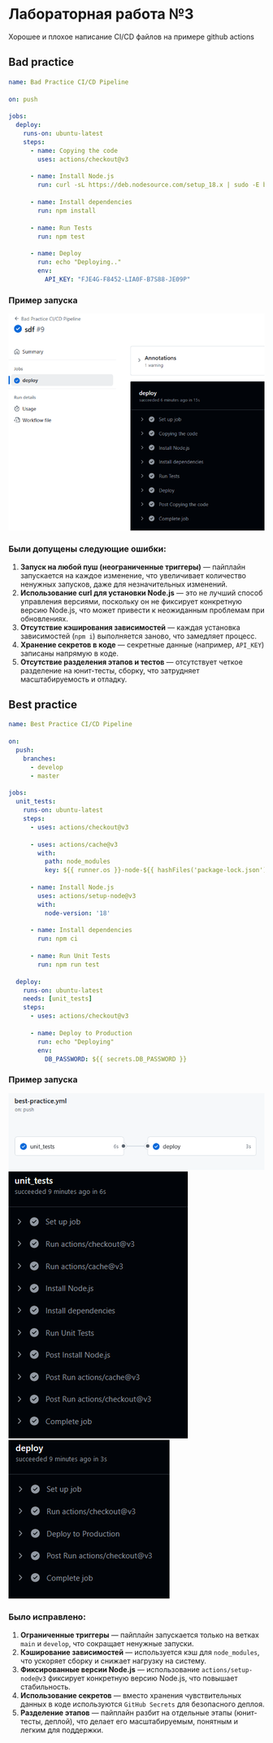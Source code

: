# Лабораторная работа №3

Хорошее и плохое написание CI/CD файлов на примере github actions

## Bad practice
```yaml
name: Bad Practice CI/CD Pipeline

on: push

jobs:
  deploy:
    runs-on: ubuntu-latest
    steps:
      - name: Copying the code
        uses: actions/checkout@v3

      - name: Install Node.js
        run: curl -sL https://deb.nodesource.com/setup_18.x | sudo -E bash -

      - name: Install dependencies
        run: npm install

      - name: Run Tests
        run: npm test

      - name: Deploy
        run: echo "Deploying.."
        env:
          API_KEY: "FJE4G-F8452-LIA0F-B7S88-JE09P"
```

### Пример запуска
![bad workflow](report/bad-workflow.png)

### Были допущены следующие ошибки:
1. **Запуск на любой пуш (неограниченные триггеры)** — пайплайн запускается на каждое изменение, что увеличивает количество ненужных запусков, даже для незначительных изменений.
2. **Использование curl для установки Node.js** — это не лучший способ управления версиями, поскольку он не фиксирует конкретную версию Node.js, что может привести к неожиданным проблемам при обновлениях.
3. **Отсутствие кэширования зависимостей** — каждая установка зависимостей (`npm i`) выполняется заново, что замедляет процесс.
4. **Хранение секретов в коде** — секретные данные (например, `API_KEY`) записаны напрямую в коде.
5. **Отсутствие разделения этапов и тестов** — отсутствует четкое разделение на юнит-тесты, сборку, что затрудняет масштабируемость и отладку.

## Best practice
```yaml
name: Best Practice CI/CD Pipeline

on:
  push:
    branches:
      - develop
      - master

jobs:
  unit_tests:
    runs-on: ubuntu-latest
    steps:
      - uses: actions/checkout@v3

      - uses: actions/cache@v3
        with:
          path: node_modules
          key: ${{ runner.os }}-node-${{ hashFiles('package-lock.json') }}

      - name: Install Node.js
        uses: actions/setup-node@v3
        with:
          node-version: '18'

      - name: Install dependencies
        run: npm ci

      - name: Run Unit Tests
        run: npm run test

  deploy:
    runs-on: ubuntu-latest
    needs: [unit_tests]
    steps:
      - uses: actions/checkout@v3

      - name: Deploy to Production
        run: echo "Deploying"
        env:
          DB_PASSWORD: ${{ secrets.DB_PASSWORD }}
```

### Пример запуска
![best workflow 1](report/best-workflow-1.png)
![best workflow 2](report/best-workflow-2.png)
![best workflow 3](report/best-workflow-3.png)


### Было исправлено:
1. **Ограниченные триггеры** — пайплайн запускается только на ветках `main` и `develop`, что сокращает ненужные запуски.
2. **Кэширование зависимостей** — используется кэш для `node_modules`, что ускоряет сборку и снижает нагрузку на систему.
3. **Фиксированные версии Node.js** — использование `actions/setup-node@v3` фиксирует конкретную версию Node.js, что повышает стабильность.
4. **Использование секретов** — вместо хранения чувствительных данных в коде используются `GitHub Secrets` для безопасного деплоя.
5. **Разделение этапов** — пайплайн разбит на отдельные этапы (юнит-тесты, деплой), что делает его масштабируемым, понятным и легким для поддержки.



